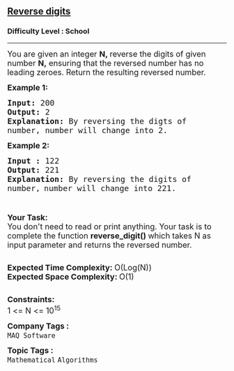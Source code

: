 <h2><a href="https://www.geeksforgeeks.org/problems/reverse-digit0316/1?page=1&difficulty=School&sortBy=submissions">Reverse digits</a></h2><h3>Difficulty Level : School</h3><hr><div class="problems_problem_content__Xm_eO" style="user-select: auto;"><p style="user-select: auto;"><span style="font-size: 18px; user-select: auto;">You are given an integer <strong style="user-select: auto;">N,&nbsp;</strong>reverse the digits of given number <strong style="user-select: auto;">N,</strong> ensuring that the reversed number has no leading zeroes. Return the resulting reversed number.</span></p>
<p style="user-select: auto;"><span style="font-size: 18px; user-select: auto;"><strong style="user-select: auto;">Example 1:</strong></span></p>
<pre style="user-select: auto;"><span style="font-size: 18px; user-select: auto;"><strong style="user-select: auto;">Input: </strong>200
<strong style="user-select: auto;">Output: </strong>2
<strong style="user-select: auto;">Explanation: </strong>By reversing the digts of 
number, number will change into 2.</span>
</pre>
<p style="user-select: auto;"><span style="font-size: 18px; user-select: auto;"><strong style="user-select: auto;">Example 2:</strong></span></p>
<pre style="user-select: auto;"><span style="font-size: 18px; user-select: auto;"><strong style="user-select: auto;">Input : </strong>122
<strong style="user-select: auto;">Output: </strong>221
<strong style="user-select: auto;">Explanation: </strong>By reversing the digits of 
number,</span> <span style="font-size: 18px; user-select: auto;">number will change into 221.</span>
<br style="user-select: auto;"><br style="user-select: auto;"></pre>
<p style="user-select: auto;"><span style="font-size: 18px; user-select: auto;"><strong style="user-select: auto;">Your Task:</strong><br style="user-select: auto;">You don't need to read or print anything. Your task is to complete the function&nbsp;<strong style="user-select: auto;">reverse_digit()&nbsp;</strong>which takes N as input parameter and returns the&nbsp;reversed number.</span><br style="user-select: auto;">&nbsp;</p>
<p style="user-select: auto;"><span style="font-size: 18px; user-select: auto;"><strong style="user-select: auto;">Expected Time Complexity:&nbsp;</strong>O(Log(N))<br style="user-select: auto;"><strong style="user-select: auto;">Expected Space Complexity:&nbsp;</strong>O(1)</span><br style="user-select: auto;">&nbsp;</p>
<p style="user-select: auto;"><span style="font-size: 18px; user-select: auto;"><strong style="user-select: auto;">Constraints:</strong><br style="user-select: auto;">1 &lt;= N &lt;= 10<sup style="user-select: auto;">15</sup></span></p></div><p><span style=font-size:18px><strong>Company Tags : </strong><br><code>MAQ Software</code>&nbsp;<br><p><span style=font-size:18px><strong>Topic Tags : </strong><br><code>Mathematical</code>&nbsp;<code>Algorithms</code>&nbsp;